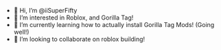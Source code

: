 - 👋 Hi, I’m @iiSuperFifty
- 👀 I’m interested in Roblox, and Gorilla Tag!
- 🌱 I’m currently learning how to actually install Gorilla Tag Mods! (Going well!)
- 💞️ I’m looking to collaborate on roblox building!
